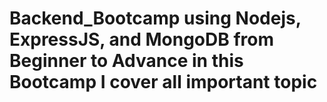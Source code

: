 ﻿# Backend_Bootcamp using Nodejs, ExpressJS, and MongoDB from Beginner to Advance in this Bootcamp I cover all important topic 
